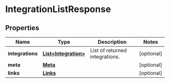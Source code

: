 

# IntegrationListResponse


## Properties

| Name | Type | Description | Notes |
|------------ | ------------- | ------------- | -------------|
|**integrations** | [**List&lt;Integration&gt;**](Integration.md) | List of returned integrations. |  [optional] |
|**meta** | [**Meta**](Meta.md) |  |  [optional] |
|**links** | [**Links**](Links.md) |  |  [optional] |



